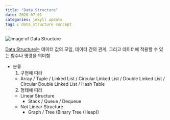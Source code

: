 ```yaml
---
title: "Data Structure"
date: 2020-07-01
categories: jekyll update
tags : data_structure concept
---
```


![Image of Data Structure](https://media.vlpt.us/images/daybreak/post/49661f03-26ed-4872-8da5-cac2f30193d7/data%20structure.png "Data Structure")

[Data Structure](https://en.wikipedia.org/wiki/Data_structure, "Wikipedia (Data Structure)")는 데이터 값의 모임, 데이터 간의 관계, 그리고 데이터에 적용할 수 있는 함수나 명령을 의미함

* 분류
  1. 구현에 따라
    * Array / Tuple / Linked List / Circular Linked List / Double Linked List / Circular Double Linked List / Hash Table
  2. 형태에 따라
    * Linear Structure
      * Stack / Queue / Dequeue
    * Not Linear Structure
      * Graph / Tree (Binary Tree (Heap))
